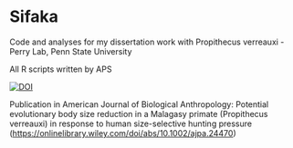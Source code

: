 # Sifaka
Code and analyses for my dissertation work with Propithecus verreauxi - Perry Lab, Penn State University

All R scripts written by APS

[![DOI](https://zenodo.org/badge/243090952.svg)](https://zenodo.org/badge/latestdoi/243090952)

Publication in American Journal of Biological Anthropology: Potential evolutionary body size reduction in a Malagasy primate (Propithecus verreauxi) in response to human size-selective hunting pressure (https://onlinelibrary.wiley.com/doi/abs/10.1002/ajpa.24470)
